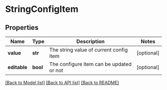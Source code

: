 # StringConfigItem


## Properties
Name | Type | Description | Notes
------------ | ------------- | ------------- | -------------
**value** | **str** | The string value of current config item | [optional] 
**editable** | **bool** | The configure item can be updated or not | [optional] 

[[Back to Model list]](../README.md#documentation-for-models) [[Back to API list]](../README.md#documentation-for-api-endpoints) [[Back to README]](../README.md)


